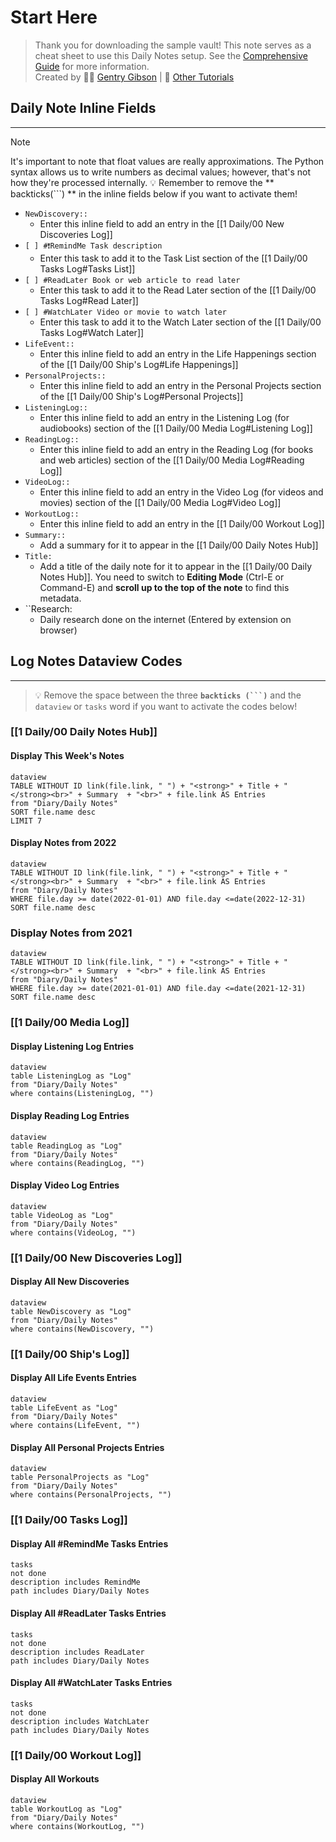 # Start Here

> Thank you for downloading the sample vault! This note serves as a cheat sheet to use this Daily Notes setup. See the [Comprehensive Guide](https://thebuccaneersbounty.wordpress.com/2022/01/05/how-i-use-the-daily-notes-plugin-a-comprehensive-guide/) for more information. <br>
> Created by 🏴‍☠️ [Gentry Gibson](https://thebuccaneersbounty.wordpress.com/about/) | 📝 [Other Tutorials](https://thebuccaneersbounty.wordpress.com/tutorials/)

## Daily Note Inline Fields
---

> [!note]
> It's important to note that float values are really approximations. The Python syntax allows us to write numbers as decimal values; however, that's not how they're processed internally.
> 💡 Remember to remove the ** backticks(```) ** in the inline fields below if you want to activate them!

- `NewDiscovery::`
  - Enter this inline field to add an entry in the [[1 Daily/00 New Discoveries Log]]
- `[ ] #❗RemindMe Task description`
  - Enter this task to add it to the Task List section of the [[1 Daily/00 Tasks Log#Tasks List]]
- `[ ] #ReadLater Book or web article to read later `
  - Enter this task to add it to the Read Later section of the [[1 Daily/00 Tasks Log#Read Later]]
- `[ ] #WatchLater Video or movie to watch later`
  - Enter this task to add it to the Watch Later section of the [[1 Daily/00 Tasks Log#Watch Later]]
- `LifeEvent::`
  - Enter this inline field to add an entry in the Life Happenings section of the [[1 Daily/00 Ship's Log#Life Happenings]]
- `PersonalProjects::`
  - Enter this inline field to add an entry in the Personal Projects section of the [[1 Daily/00 Ship's Log#Personal Projects]]
- `ListeningLog::`
  - Enter this inline field to add an entry in the Listening Log (for audiobooks) section of the [[1 Daily/00 Media Log#Listening Log]]
- `ReadingLog::`
  - Enter this inline field to add an entry in the Reading Log (for books and web articles) section of the [[1 Daily/00 Media Log#Reading Log]]
- `VideoLog::`
  - Enter this inline field to add an entry in the Video Log (for videos and movies) section of the [[1 Daily/00 Media Log#Video Log]]
- `WorkoutLog::`
  - Enter this inline field to add an entry in the [[1 Daily/00 Workout Log]]
- `Summary::`
  - Add a summary for it to appear in the [[1 Daily/00 Daily Notes Hub]]
- `Title:`
  - Add a title of the daily note for it to appear in the [[1 Daily/00 Daily Notes Hub]]. You need to switch to **Editing Mode** (Ctrl-E or Command-E) and **scroll up to the top of the note** to find this metadata.
- ``Research:
  - Daily research done on the internet (Entered by extension on browser)

## Log Notes Dataview Codes
---

> 💡 Remove the space between the three **` backticks (```) `** and the `dataview` or `tasks` word if you want to activate the codes below!

### [[1 Daily/00 Daily Notes Hub]]

#### Display This Week's Notes

```
dataview
TABLE WITHOUT ID link(file.link, " ") + "<strong>" + Title + "</strong><br>" + Summary  + "<br>" + file.link AS Entries
from "Diary/Daily Notes"
SORT file.name desc
LIMIT 7
```

#### Display Notes from 2022

```
dataview
TABLE WITHOUT ID link(file.link, " ") + "<strong>" + Title + "</strong><br>" + Summary  + "<br>" + file.link AS Entries
from "Diary/Daily Notes"
WHERE file.day >= date(2022-01-01) AND file.day <=date(2022-12-31)
SORT file.name desc
```

### Display Notes from 2021

```
dataview
TABLE WITHOUT ID link(file.link, " ") + "<strong>" + Title + "</strong><br>" + Summary  + "<br>" + file.link AS Entries
from "Diary/Daily Notes"
WHERE file.day >= date(2021-01-01) AND file.day <=date(2021-12-31)
SORT file.name desc
```

### [[1 Daily/00 Media Log]]

#### Display Listening Log Entries

```
dataview
table ListeningLog as "Log"
from "Diary/Daily Notes"
where contains(ListeningLog, "")
```

#### Display Reading Log Entries

```
dataview
table ReadingLog as "Log"
from "Diary/Daily Notes"
where contains(ReadingLog, "")
```

#### Display Video Log Entries

```
dataview
table VideoLog as "Log"
from "Diary/Daily Notes"
where contains(VideoLog, "")
```

### [[1 Daily/00 New Discoveries Log]]

#### Display All New Discoveries

```
dataview
table NewDiscovery as "Log"
from "Diary/Daily Notes"
where contains(NewDiscovery, "")
```

### [[1 Daily/00 Ship's Log]]

#### Display All Life Events Entries

```
dataview
table LifeEvent as "Log"
from "Diary/Daily Notes"
where contains(LifeEvent, "")
```

#### Display All Personal Projects Entries

```
dataview
table PersonalProjects as "Log"
from "Diary/Daily Notes"
where contains(PersonalProjects, "")
```

### [[1 Daily/00 Tasks Log]]

#### Display All #RemindMe Tasks Entries

```
tasks
not done
description includes RemindMe
path includes Diary/Daily Notes
```

#### Display All #ReadLater Tasks Entries

```
tasks
not done
description includes ReadLater
path includes Diary/Daily Notes
```

#### Display All #WatchLater Tasks Entries

```
tasks
not done
description includes WatchLater
path includes Diary/Daily Notes
```

### [[1 Daily/00 Workout Log]]

#### Display All Workouts

```
dataview
table WorkoutLog as "Log"
from "Diary/Daily Notes"
where contains(WorkoutLog, "")
```

